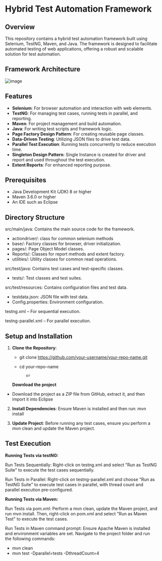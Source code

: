 # Hybrid Test Automation Framework
## Overview
This repository contains a hybrid test automation framework built using Selenium, TestNG, Maven, and Java. The framework is designed to facilitate automated testing of web applications, offering a robust and scalable solution for test automation.

## Framework Architecture
![image](https://github.com/user-attachments/assets/071ef836-a6d2-4117-a8b6-e892ff2a1fbf)

## Features
- **Selenium**: For browser automation and interaction with web elements.
- **TestNG**: For managing test cases, running tests in parallel, and reporting.
- **Maven**: For project management and build automation.
- **Java**: For writing test scripts and framework logic.
- **Page Factory Design Pattern**: For creating reusable page classes.
- **Data-Driven Testing**: Utilizing JSON files to drive test data.
- **Parallel Test Execution**: Running tests concurrently to reduce execution time.
- **Singleton Design Pattern**: Single Instance is created for driver and report and used throughout the test execution.
- **Extent Reports**: For enhanced reporting purpose.

## Prerequisites
- Java Development Kit (JDK) 8 or higher
- Maven 3.6.0 or higher
- An IDE such as Eclipse

## Directory Structure

src/main/java: Contains the main source code for the framework.
  - actiondriver/: class for common selenium methods
  - base/: Factory classes for browser, driver initialization.
  - pages/: Page Object Model classes.
  - Reports/: Classes for report methods and extent factory.
  - utilities/: Utility classes for common read operations.
    
src/test/java: Contains test cases and test-specific classes.
  - tests/: Test classes and test suites.
    
src/test/resources: Contains configuration files and test data.
  - testdata.json: JSON file with test data.
  - Config.properties: Environment configuration.
    
testng.xml – For sequential execution.

testng-parallel.xml – For parallel execution.

## Setup and Installation

1. **Clone the Repository**:
   - git clone https://github.com/your-username/your-repo-name.git
   - cd your-repo-name
     
			or

    **Download the project**
  - Download the project as a ZIP file from GitHub, extract it, and then import it into Eclipse

2. **Install Dependencies**: 
Ensure Maven is installed and then run:
mvn install

3. **Update Project**: 
Before running any test cases, ensure you perform a mvn clean and update the Maven project.

## Test Execution

**Running Tests via testNG:**

Run Tests Sequentially:
Right-click on testng.xml and select "Run as TestNG Suite" to execute the test cases sequentially.

Run Tests in Parallel: 
Right-click on testng-parallel.xml and choose "Run as TestNG Suite" to execute test cases in parallel, with thread count and parallel execution pre-configured.

**Running Tests via Maven:**

Run Tests via pom.xml:
Perform a mvn clean, update the Maven project, and run mvn install. Then, right-click on pom.xml and select "Run as Maven Test" to execute the test cases.

Run Tests in Maven command prompt:
Ensure Apache Maven is installed and environment variables are set. Navigate to the project folder and run the following commands:
- mvn clean 
- mvn test -Dparallel=tests -DthreadCount=4
